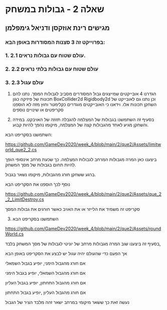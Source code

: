 # שאלה 2 - גבולות במשחק
## מגישים רינת אוזקסן ודניאל גימפלמן
### בפרוייקט זה 3 סצנות המסודרות באופן הבא:
### 1. 2.1 עולם שטוח עם גבולות נראים.
### 2. 2.2 עולם שטוח עם גבולות בלתי נראים
### 3. 2.3 עולם עגול

1. הגדרנו 4 אובייקטים שמייצגים גבול המסודרים מסביב לגבולות המסך. 
נתנו להם תכונות של פיזיקה כגון
BoxCollider2d
Rigidbody2d
וכן נתנו גם לאובייקט של השחקן תכונות אלו.
וידאנו כי האובייקטים מוגדרים כקלימטר
וחוץ מזה לא הוספנו סקריפטים או שינויים נוספים

2. בסעיף זה השתמשנו בגבולות של המצלמה להגבלה תזוזה של האויבקט.
במידה והשחקן מגיע לאחד מהגבולות קצה של המצלמה,
מיקומו נהפך להיות קבוע.

השתמשנו בסקריפט הבא:

https://github.com/GameDev2020/week_4/blob/main/2/que2/Assets/limitworld_que2_2.cs

ביצענו כאן המרה מגבולות המרחב לגבולות המצלמה. כך שכעת מרחב אינסופי הופך להיות תחום בגבולות של מסך המשחק.

ברגע ששחקן חורג מהגבולות, מיקומו נשאר בגבול.

נוסף לכך הוספנו את הסקריפט הבא

https://github.com/GameDev2020/week_4/blob/main/2/que2/Assets/que_2_2_LimitDestroy.cs

סקריפט זה משמיד את הלייזר או את האויב כאשר חורגים את גבולות המסך

3. השתמשנו בסקריפט הבא

https://github.com/GameDev2020/week_4/blob/main/2/que2/Assets/roundWorld.cs

בסעיף זה ביצענו שוב המרה מגבולות מרחב של יוניטי לגבולות של מסך המשחק בלבד,

אך הפעם כדי שהעולם יהיה עגול יש לבצע את הסקריפט באופן הבא

אם חורג מהגבול הימני, יופיע בגבול השמאלי

אם חורג מהגבול השמאלי, יופיע בגבול הימני

אם חורג מהגבול התחתון, יופיע בגבול העליון

אם חורג מהגבול העליון ,יופיע בגבול התחתון

נעשה זאת כך ששאר מיקומי במרחב ישאר זהה  מלבד הציר של הגבול

